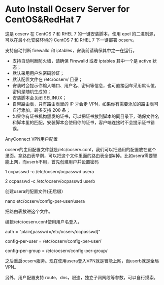 Auto Install Ocserv Server for CentOS&RedHat 7
=======================================
这是 ocserv 在 CentOS 7 和 RHEL 7 的一键安装脚本，使用 epel 的二进制源，可以在最小化安装环境的 CentOS 7 和 RHEL 7 下一键部署 ocserv。

支持自动判断 firewalld 和 iptables，安装前请确保其中之一在运行。

* 支持自动判断防火墙，请确保 Firewalld 或者 iptables 其中一个是 active 状态；
* 默认采用用户名密码验证；
* 默认配置文件在 /etc/ocserv/ 目录；
* 安装时会提示你输入端口、用户名、密码等信息，也可直接回车采用默认值，密码是随机生成的；
* 安装脚本会关闭 SELINUX；
* 自带路由表，只有路由表里的 IP 才会走 VPN，如果你有需要添加的路由表可自行添加，最多支持 200 条；
* 如果你有证书机构颁发的证书，可以把证书放到脚本的同目录下，确保文件名和脚本里的匹配，安装脚本会使用你的证书，客户端连接时不会提示证书错误。


AnyConnect VPN用户配置

ocserv的主用配置文件就是/etc/ocserv.conf，我们可以把通用的配置放在这个里面。拿路由表举例，可以把这个文件里面的路由表全部#掉。比如usera需要智能上网，而userb不用，首先创建用户并设置密码

1 ocpasswd -c /etc/ocserv/ocpasswd usera

2 ocpasswd -c /etc/ocserv/ocpasswd userb

创建usera的配置文件(无后缀）

nano etc/ocserv/config-per-user/usera

把路由表放进这个文件。

编辑/etc/ocserv.conf使用用户名登入，

auth = "plain[passwd=/etc/ocserv/ocpasswd]"

config-per-user = /etc/ocserv/config-per-user/

config-per-group = /etc/ocserv/config-per-group/

之后重启ocserv服务。现在使用usera登入VPN就是智能上网，而userb就是全局VPN。

另外，用户配置支持 route，dns，限速，独立子网网段等参数，可以自行摸索。
